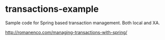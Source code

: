 transactions-example
====================

Sample code for Spring based transaction management. Both local and XA.

http://romanenco.com/managing-transactions-with-spring/
